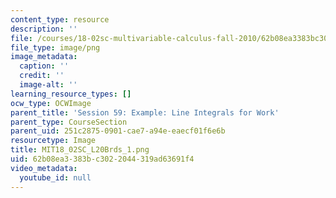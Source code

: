 ```yaml
---
content_type: resource
description: ''
file: /courses/18-02sc-multivariable-calculus-fall-2010/62b08ea3383bc3022044319ad63691f4_MIT18_02SC_L20Brds_1.png
file_type: image/png
image_metadata:
  caption: ''
  credit: ''
  image-alt: ''
learning_resource_types: []
ocw_type: OCWImage
parent_title: 'Session 59: Example: Line Integrals for Work'
parent_type: CourseSection
parent_uid: 251c2875-0901-cae7-a94e-eaecf01f6e6b
resourcetype: Image
title: MIT18_02SC_L20Brds_1.png
uid: 62b08ea3-383b-c302-2044-319ad63691f4
video_metadata:
  youtube_id: null
---
```

